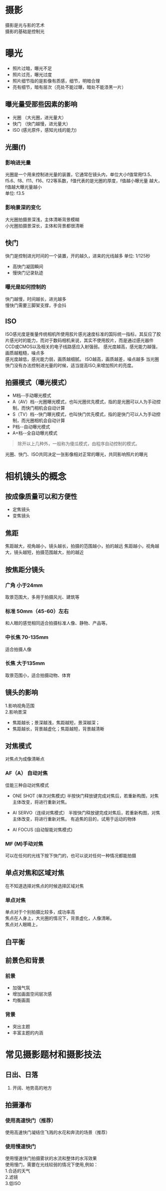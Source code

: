 # 摄影
摄影是光与影的艺术  
摄影的基础是控制光

# 曝光
* 照片过暗，曝光不足
* 照片过亮，曝光过度
* 照片细节指的是影像有质感，细节，明暗合理
* 亮有细节，暗有层次（亮处不能过曝，暗处不能漆黑一片）

## 曝光量受那些因素的影响
* 光圈 （大光圈，进光量大）
* 快门 （快门越慢，进光量大）
* ISO (感光原件，感知光线的能力)

## 光圈(f)

### 影响进光量
光圈是一个用来控制进光量的装置，它通常在镜头内，单位大小f值常用f3.5、f5.6、f8、f11、f16、f22等系数，f值代表的是光圈的厚度，f值越小曝光量
越大，f值越大曝光量越小  
单位: f3.5  

### 影响景深的变化
大光圈拍摄景深浅，主体清晰背景模糊  
小光圈拍摄景深长，主体和背景都很清晰  

## 快门
快门是控制进光时间的一个装置，开的越久，进来的光线越多
单位: 1/125秒  

* 高快门凝固瞬间  
* 慢快门记录轨迹

### 曝光是如何控制的
快门越慢，时间越长，进光越多  
慢快门需要三脚架支撑，手会抖


## ISO
ISO感光度是衡量传统相机所使用胶片感光速度标准的国际统一指标，其反应了胶片感光时的能力，而对于数码相机来说，其实不使用胶片，而是通过感光器件
CCD或CMOS以及相关的电子线路感应入射强弱。 
感光度越高，感光能力越强，画质越粗糙，噪点多  
感光度越低，感光能力弱，画质越细腻。
ISO越高，画质越差，噪点越多
当光圈快门没有办法控制进光量的时候，适当提高ISO,来增加照片的亮度。

## 拍摄模式（曝光模式）
* M档--手动曝光模式
* A（AV）档--光圈曝光模式，也叫光圈优先模式，指的是光圈可以人为手动控制，而快门相机会自动计算
* S（TV）档--快门曝光模式，也叫快门优先模式，指的是快门可以人为手动控制，而光圈相机会自动计算
* P档--自动曝光模式
* A+档--全自动曝光模式
> 除开以上几种外，一般称为傻瓜模式，由程序自动控制的模式。

光圈、快门、ISO共同决定一张影像相对正常的曝光，共同影响照片的曝光


# 相机镜头的概念

## 按成像质量可以和方便性
* 定焦镜头
* 变焦镜头


## 焦距 
焦距越大，视角越小，镜头越长，拍摄的范围越小，拍的越远
焦距越小，视角越大，镜头越短，拍摄范围越大，拍的越近

## 按焦距分镜头
### 广角 小于24mm
取景范围大，多用于拍摄风光、建筑等
### 标准 50mm（45-60）左右
和人眼的感觉相同适合拍摄标准人像、静物、产品等。
### 中长焦 70-135mm
适合拍摄人像

### 长焦 大于135mm
取景范围小，适合拍摄动物、体育

## 镜头的影响
1.影响视角范围  
2.影响景深  
* 焦距越长；景深越浅，焦距越短，景深越深；
* 焦距越长，背景越虚化；焦距越短，背景越清晰

## 对焦模式
对焦点为成像清晰点

### AF（A） 自动对焦
佳能三种自动对焦模式  
* ONE SHOT (单次对焦模式) 半按快门释放键完成对焦后，若重新构图，对焦主体改变，将进行重新对焦。

* AI SERVO（连续对焦模式） 半按快门释放键完成对焦后，若重新构图，对焦主体改变，将进行重新对焦。 有追焦的目的，试用于运动的物体
* AI FOCUS (自动智能对焦模式)
### MF (M)手动对焦
可以在任何的光线下按下快门的，也可以说对任何一种情况都能拍摄

## 单点对焦和区域对焦
在不知道选择对焦点的时候选择区域对焦
### 单点对焦
单点对于个别拍摄比较多，成功率高  
焦点在人身上，大光圈的情况下，背景虚化，人像清晰。  
焦点对人眼睛上，


## 白平衡


## 前景色和背景

### 前景
* 加强气氛
* 增加画面空间层次感
* 均衡画面

### 背景
* 突出主题
* 丰富主题的内涵

# 常见摄影题材和摄影技法

## 日出、日落
1. 开阔、地势高的地方

## 拍摄瀑布
### 使用高速快门（推荐）
使用高速快门凝结住飞溅的水花和奔流的场景（推荐）
### 使用慢速快门
使用慢速快门拍摄雾状的水流和整体的水泻效果  
使用慢门，需要在光线较弱的情况下使用,例如：   
1.合适的天气  
2.滤镜  
3.低ISO

